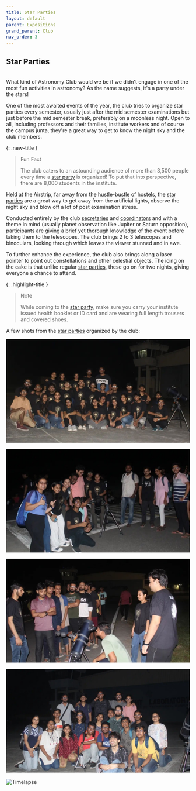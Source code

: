```yaml
---
title: Star Parties
layout: default
parent: Expositions
grand_parent: Club
nav_order: 3
---
```


## Star Parties

<br />
What kind of Astronomy Club would we be if we didn't engage in one of the most fun activities in astronomy? As the name suggests, it's a party under the stars!

One of the most awaited events of the year, the club tries to organize star parties every semester, usually just after the mid semester examinations but just before the mid semester break, preferably on a moonless night. Open to all, including professors and their families, institute workers and of course the campus junta, they're a great way to get to know the night sky and the club members.

{: .new-title }

> Fun Fact
>
> The club caters to an astounding audience of more than 3,500 people every time a [star party](#star-parties) is organized! To put that into perspective, there are 8,000 students in the institute.

Held at the Airstrip, far away from the hustle-bustle of hostels, the [star parties](#star-parties) are a great way to get away from the artificial lights, observe the night sky and blow off a lof of post examination stress.

Conducted entirely by the club [secretaries](../teams/recruitment.html#secretary) and [coordinators](../teams/recruitment.html#coordinator) and with a theme in mind (usually planet observation like Jupiter or Saturn opposition), participants are giving a brief yet thorough knowledge of the event before taking them to the telescopes. The club brings 2 to 3 telescopes and binoculars, looking through which leaves the viewer stunned and in awe.

To further enhance the experience, the club also brings along a laser pointer to point out constellations and other celestial objects. The icing on the cake is that unlike regular [star parties](#star-parties), these go on for two nights, giving everyone a chance to attend.

{: .highlight-title }

> Note
>
> While coming to the [star party](#star-parties), make sure you carry your institute issued health booklet or ID card and are wearing full length trousers and covered shoes.

A few shots from the [star parties](#star-parties) organized by the club:

![Star Party 1](../../assets/images/club/expositions/star%20parties/star%20party%201.jpeg)

![Star Party 2](../../assets/images/club/expositions/star%20parties/star%20party%202.jpeg)

![Star Party 3](../../assets/images/club/expositions/star%20parties/star%20party%203.jpeg)

![Star Party 4](../../assets/images/club/expositions/star%20parties/star%20party%204.jpeg)

![Timelapse](../../assets/images/club/expositions/star%20parties/timelapse.gif)
